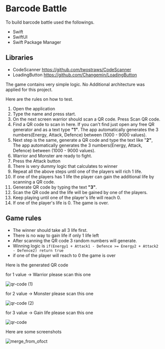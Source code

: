# Barcode Battle

To build barcode battle used the followings.

* Swift
* SwiftUI
* Swift Package Manager




## Libraries
* CodeScanner https://github.com/twostraws/CodeScanner
* LoadingButton https://github.com/Changemin/LoadingButton

The game contains very simple logic. No Additional architecture was applied for this project.

Here are the rules on how to test.

1. Open the application
2. Type the name and press start. 
3. On the next screen warrior should scan a QR code. Press Scan QR code. 
4. Find a QR code to scan in here. If you can't find just open any free QR generator and as a text type **"1"**. The app automatically generates the 3 numbers(Energy, Attack, Defence) between (1000 - 9000 values). 
5. Next step is the same, generate a QR code and type the text like "**2"**, The app automatically generates the 3 numbers(Energy, Attack, Defence) between (1000 - 9000 values). 
6. Warrior and Monster are ready to fight.
7. Press the Attack button 
8. There is very dummy logic that calculates to winner
9. Repeat all the above steps until one of the players will rich 1 life. 
10. If one of the players has 1 life the player can gain the additional life by scanning a QR code.
11. Generate QR code by typing the text **"3"**. 
12. Scan the QR code and the life will be gained by one of the players. 
13. Keep playing until one of the player's life will reach 0.
14. If one of the player's life is 0. The game is over.

## Game rules
* The winner should take all 3 life first. 
* There is no way to gain life if only 1 life left
* After scanning the QR code 3 random numbers will generate.
* Winning logic is  `if(Energy1 + Attack1 - Defence >= Energy2 + Attack2 - Defence2) return true`
* if one of the player will reach to 0 the game is over


Here is the generated QR code

for 1 value -> Warrior please scan this one

![qr-code (1)](https://user-images.githubusercontent.com/5268958/166117902-643c533a-bce0-4351-94b7-0ca0285b6899.png)

for 2 value -> Monster please scan this one

![qr-code (2)](https://user-images.githubusercontent.com/5268958/166117915-66751c86-c879-4d9c-ae53-2dc8911ac69e.png)

for 3 value -> Gain life please scan this one

![qr-code](https://user-images.githubusercontent.com/5268958/166117933-750de1e7-8e7c-4497-8d2b-d5e0ce95ddab.png)

Here are some screenshots


![merge_from_ofoct](https://user-images.githubusercontent.com/5268958/166117328-3ec75feb-6b86-4f31-ad38-5bc3420f8d36.jpg)
